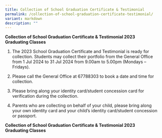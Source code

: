 ```yaml
---
title: Collection of School Graduation Certificate & Testimonial
permalink: /collection-of-school-graduation-certificate-testimonial/
variant: markdown
description: ""
---
```

**Collection of School Graduation Certificate & Testimonial 2023 Graduating Classes**

1.	The 2023 School Graduation Certificate and Testimonial is ready for collection. Students may collect their portfolio from the General Office from 1 Jul 2024 to 31 Jul 2024 from 9.00am to 5.00pm (Mondays – Fridays).

2.	Please call the General Office at 67788303 to book a date and time for collection.

3.	Please bring along your identity card/student concession card for verification during the collection.

4.	Parents who are collecting on behalf of your child, please bring along your own identity card and your child’s identity card/student concession or passport.


**Collection of School Graduation Certificate & Testimonial 2023 Graduating Classes**